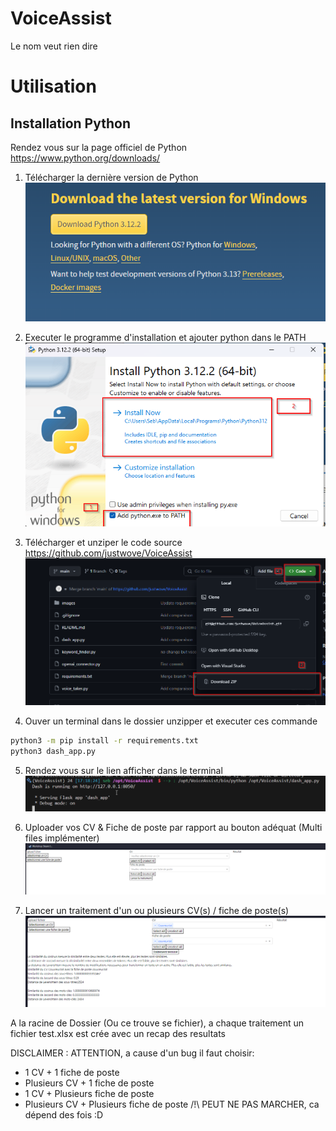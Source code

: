 # VoiceAssist
Le nom veut rien dire

# Utilisation 

## Installation Python

Rendez vous sur la page officiel de Python https://www.python.org/downloads/

1. Télécharger la dernière version de Python  
![Alt text](image.png)

2. Executer le programme d'installation et ajouter python dans le PATH  
![Alt text](image-1.png)

3. Télécharger et unziper le code source https://github.com/justwove/VoiceAssist  
![Alt text](image-2.png)

4. Ouver un terminal dans le dossier unzipper et executer ces commande  
```bash
python3 -m pip install -r requirements.txt 
python3 dash_app.py
```

5. Rendez vous sur le lien afficher dans le terminal  
![Alt text](image-3.png)

6. Uploader vos CV & Fiche de poste par rapport au bouton adéquat (Multi files implémenter)  
![Alt text](image-4.png)

7. Lancer un traitement d'un ou plusieurs CV(s) / fiche de poste(s)
![Alt text](image-5.png)

A la racine de Dossier (Ou ce trouve se fichier), a chaque traitement un fichier test.xlsx est crée avec un recap des resultats

DISCLAIMER : ATTENTION, a cause d'un bug il faut choisir:
-  1 CV + 1 fiche de poste
- Plusieurs CV + 1 fiche de poste
- 1 CV + Plusieurs fiche de poste 
- Plusieurs CV + Plusieurs fiche de poste /!\ PEUT NE PAS MARCHER, ca dépend des fois :D
